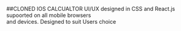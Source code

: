 ##CLONED IOS CALCUALTOR
UI/UX designed in CSS and React.js supoorted on all mobile browsers <br>
and devices.
Designed to suit Users choice 

